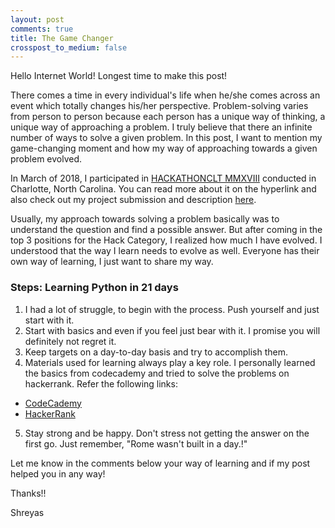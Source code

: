 ```yaml
---
layout: post
comments: true
title: The Game Changer
crosspost_to_medium: false
---
```


Hello Internet World!
Longest time to make this post!

There comes a time in every individual's life when he/she comes across an event which totally changes
his/her perspective. Problem-solving varies from person to person because each person has a unique way of thinking, a unique way of approaching a problem. I truly believe that there an infinite number of ways to solve
a given problem.
In this post, I want to mention my game-changing moment and how my way of approaching towards a given problem evolved.

In March of 2018, I participated in [HACKATHONCLT MMXVIII](http://tresata.com/tresata-announces-hackathonclt-mmxviii/) conducted in Charlotte, North Carolina. You can read more about it on the hyperlink and also check out my project submission and description <a href="{{ site.baseurl }}/projects/project-1/">here</a>.

Usually, my approach towards solving a problem basically was to understand the question and find a possible answer.
But after coming in the top 3 positions for the Hack Category, I realized how much I have evolved. I understood that the way I learn needs to evolve as well. Everyone has their own way of learning, I just want to share my way.

### Steps: Learning Python in 21 days
1. I had a lot of struggle, to begin with the process. Push yourself and just start with it.
2. Start with basics and even if you feel just bear with it. I promise you will definitely not regret it.
3. Keep targets on a day-to-day basis and try to accomplish them.
4. Materials used for learning always play a key role. I personally learned the basics from codecademy and tried to solve the problems on hackerrank. Refer the following links:
*  [CodeCademy](https://www.codecademy.com/learn/learn-python-3)
*  [HackerRank](https://www.hackerrank.com/domains/python) 
5. Stay strong and be happy. Don't stress not getting the answer on the first go.
Just remember, "Rome wasn't built in a day.!"

Let me know in the comments below your way of learning and if my post helped you in any way!

Thanks!!

Shreyas 